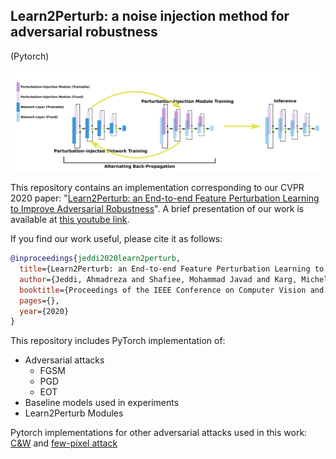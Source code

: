 ## Learn2Perturb: a noise injection method for adversarial robustness

(Pytorch)

![image info](./teaser.png)

This repository contains an implementation corresponding to our CVPR 2020 paper: "[Learn2Perturb: an End-to-end Feature Perturbation Learning to Improve Adversarial Robustness](https://arxiv.org/abs/2003.01090)". A brief presentation of our work is available at [this youtube link](https://youtu.be/KUJIDZo8azo).

If you find our work useful, please cite it as follows:
```bibtex
@inproceedings{jeddi2020learn2perturb,
  title={Learn2Perturb: an End-to-end Feature Perturbation Learning to Improve Adversarial Robustness},
  author={Jeddi, Ahmadreza and Shafiee, Mohammad Javad and Karg, Michelle and Scharfenberger, Christian and Wong, Alexander},
  booktitle={Proceedings of the IEEE Conference on Computer Vision and Pattern Recognition},
  pages={},
  year={2020}
}
```

This repository includes PyTorch implementation of:

- Adversarial attacks 
    - FGSM
    - PGD
    - EOT
- Baseline models used in experiments
- Learn2Perturb Modules

Pytorch implementations for other adversarial attacks used in this work: [C&W](https://github.com/kkew3/pytorch-cw2) and [few-pixel attack](https://github.com/DebangLi/one-pixel-attack-pytorch)



